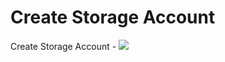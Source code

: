 # Create Storage Account

Create Storage Account - <a href="https://azuredeploy.net/" target="_blank">
    <img src="http://azuredeploy.net/deploybutton.png"/>
</a>

